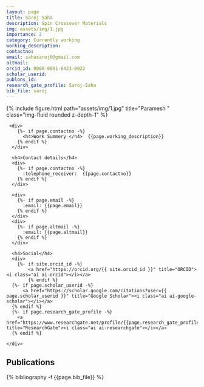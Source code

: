 ```yaml
---
layout: page
title: Saroj Saha
description: Spin Crossover Materials
img: assets/img/1.jpg
importance: 2
category: Currently working
working_description:  
contactno: 
email: sahasaroj0@gmail.com
altmail: 
orcid_id: 0000-0001-6423-0022
scholar_userid: 
publons_id: 
research_gate_profile: Saroj-Saha
bib_file: saroj
---
```

<div class="row">
    <div class="col-sm mt-3 mt-md-0">
        {% include figure.html path="assets/img/1.jpg" title="Paramesh " class="img-fluid rounded z-depth-1" %}
    </div>
     <div class="col-sm mt-3 mt-md-0">

     <div>
        {%- if page.contactno -%}
          <h4>Work Summery </h4>  {{page.working_description}} 
        {% endif %}
      </div>
      
      <h4>Contact details</h4>
      <div>
        {%- if page.contactno -%}
          :telephone_receiver:  {{page.contactno}} 
        {% endif %}
      </div>

      <div>
        {%- if page.email -%}
          :email: {{page.email}}
        {% endif %}
      </div>
      <div>
        {%- if page.altmail -%}
          :email: {{page.altmail}}
        {% endif %}
      </div>
      
      <h4>Social</h4>
      <div>
        {%- if site.orcid_id -%}
            <a href="https://orcid.org/{{ site.orcid_id }}" title="ORCID"><i class="ai ai-orcid"></i></a>
            {% endif %}
      {%- if page.scholar_userid -%}
          <a href="https://scholar.google.com/citations?user={{ page.scholar_userid }}" title="Google Scholar"><i class="ai ai-google-scholar"></i></a>
      {% endif %}
      {%- if page.research_gate_profile -%}
        <a href="https://www.researchgate.net/profile/{{page.research_gate_profile}}/" title="ResearchGate"><i class="ai ai-researchgate"></i></a>
      {% endif %}
        
    </div>
</div>
</div>

<div class="publications">
<h2>Publications</h2>
{% bibliography -f {{page.bib_file}} %}
</div>

